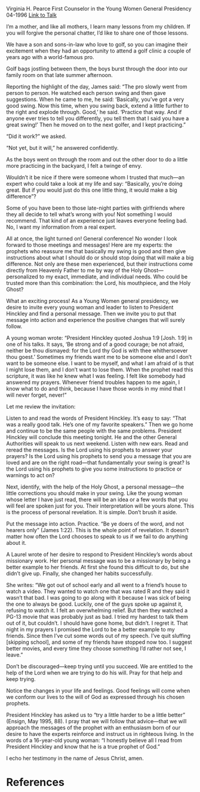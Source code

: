 Virginia H. Pearce
First Counselor in the Young Women General Presidency
04-1996
[Link to Talk](https://www.churchofjesuschrist.org/study/general-conference/1996/04/listening-with-new-ears?lang=eng)

I’m a mother, and like all mothers, I learn many lessons from my children. If you will forgive the personal chatter, I’d like to share one of those lessons.

We have a son and sons-in-law who love to golf, so you can imagine their excitement when they had an opportunity to attend a golf clinic a couple of years ago with a world-famous pro.

Golf bags jostling between them, the boys burst through the door into our family room on that late summer afternoon.

Reporting the highlight of the day, James said: “The pro slowly went from person to person. He watched each person swing and then gave suggestions. When he came to me, he said: ‘Basically, you’ve got a very good swing. Now this time, when you swing back, extend a little further to the right and explode through. Good,’ he said. ‘Practice that way. And if anyone ever tries to tell you differently, you tell them that I said you have a great swing!’ Then he moved on to the next golfer, and I kept practicing.”

“Did it work?” we asked.

“Not yet, but it will,” he answered confidently.

As the boys went on through the room and out the other door to do a little more practicing in the backyard, I felt a twinge of envy.

Wouldn’t it be nice if there were someone whom I trusted that much—an expert who could take a look at my life and say: “Basically, you’re doing great. But if you would just do this one little thing, it would make a big difference”?

Some of you have been to those late-night parties with girlfriends where they all decide to tell what’s wrong with you! Not something I would recommend. That kind of an experience just leaves everyone feeling bad. No, I want my information from a real expert.

All at once, the light turned on! General conference! No wonder I look forward to those meetings and messages! Here are my experts: the prophets who reassure me that basically my swing is good and then give instructions about what I should do or should stop doing that will make a big difference. Not only are these men experienced, but their instructions come directly from Heavenly Father to me by way of the Holy Ghost—personalized to my exact, immediate, and individual needs. Who could be trusted more than this combination: the Lord, his mouthpiece, and the Holy Ghost?

What an exciting process! As a Young Women general presidency, we desire to invite every young woman and leader to listen to President Hinckley and find a personal message. Then we invite you to put that message into action and experience the positive changes that will surely follow.

A young woman wrote: “President Hinckley quoted Joshua 1:9 [Josh. 1:9] in one of his talks. It says, ‘Be strong and of a good courage; be not afraid, neither be thou dismayed: for the Lord thy God is with thee whithersoever thou goest.’ Sometimes my friends want me to be someone else and I don’t want to be someone else. I want to be myself, and what I am afraid of is that I might lose them, and I don’t want to lose them. When the prophet read this scripture, it was like he knew what I was feeling. I felt like somebody had answered my prayers. Whenever friend troubles happen to me again, I know what to do and think, because I have those words in my mind that I will never forget, never!”

Let me review the invitation:





Listen to and read the words of President Hinckley. It’s easy to say: “That was a really good talk. He’s one of my favorite speakers.” Then we go home and continue to be the same people with the same problems. President Hinckley will conclude this meeting tonight. He and the other General Authorities will speak to us next weekend. Listen with new ears. Read and reread the messages. Is the Lord using his prophets to answer your prayers? Is the Lord using his prophets to send you a message that you are loved and are on the right road—that fundamentally your swing is great? Is the Lord using his prophets to give you some instructions to practice or warnings to act on?





Next, identify, with the help of the Holy Ghost, a personal message—the little corrections you should make in your swing. Like the young woman whose letter I have just read, there will be an idea or a few words that you will feel are spoken just for you. Their interpretation will be yours alone. This is the process of personal revelation. It is simple. Don’t brush it aside.





Put the message into action. Practice. “Be ye doers of the word, and not hearers only” (James 1:22). This is the whole point of revelation. It doesn’t matter how often the Lord chooses to speak to us if we fail to do anything about it.

A Laurel wrote of her desire to respond to President Hinckley’s words about missionary work. Her personal message was to be a missionary by being a better example to her friends. At first she found this difficult to do, but she didn’t give up. Finally, she changed her habits successfully.

She writes: “We got out of school early and all went to a friend’s house to watch a video. They wanted to watch one that was rated R and they said it wasn’t that bad. I was going to go along with it because I was sick of being the one to always be good. Luckily, one of the guys spoke up against it, refusing to watch it. I felt an overwhelming relief. But then they watched a PG-13 movie that was probably just as bad. I tried my hardest to talk them out of it, but couldn’t. I should have gone home, but didn’t. I regret it. That night in my prayers I promised the Lord to be a better example to my friends. Since then I’ve cut some words out of my speech. I’ve quit sluffing [skipping school], and some of my friends have stopped now too. I suggest better movies, and every time they choose something I’d rather not see, I leave.”

Don’t be discouraged—keep trying until you succeed. We are entitled to the help of the Lord when we are trying to do his will. Pray for that help and keep trying.





Notice the changes in your life and feelings. Good feelings will come when we conform our lives to the will of God as expressed through his chosen prophets.





President Hinckley has asked us to “try a little harder to be a little better” (Ensign, May 1995, 88). I pray that we will follow that advice—that we will approach the messages of the prophet with an enthusiasm born of our desire to have the experts reinforce and instruct us in righteous living. In the words of a 16-year-old young woman: “I honestly believe all I read from President Hinckley and know that he is a true prophet of God.”

I echo her testimony in the name of Jesus Christ, amen.

# References
